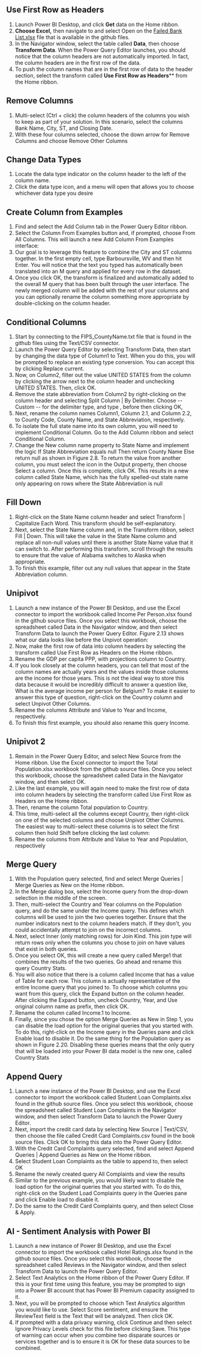 ## Use First Row as Headers
1. Launch Power BI Desktop, and click **Get** data on the Home ribbon.
2. **Choose Excel,** then navigate to and select Open on the [Failed Bank List.xlsx](http://https://github.com/fenago/ISM2410C/blob/main/Data/Failed%20Bank%20List.xlsx "Failed Bank List.xlsx") file that is available in the github files.
3. In the Navigator window, select the table called **Data**, then choose **Transform Data**. When the Power Query Editor launches, you should notice that the column headers are not automatically imported. In fact, the column headers are in the first row of the data.
4. To push the column names that are in the first row of data to the header section, select the transform called **Use First Row as Headers**** from the Home ribbon.

## Remove Columns

1. Multi-select (Ctrl + click) the column headers of the columns you wish to keep as part of your solution. In this scenario, select the columns Bank Name, City, ST, and Closing Date.
2. With these four columns selected, choose the down arrow for Remove Columns and choose Remove Other Columns

## Change Data Types

1. Locate the data type indicator on the column header to the left of the column name.
2. Click the data type icon, and a menu will open that allows you to choose whichever data type you desire

## Create Column from Examples

1. Find and select the Add Column tab in the Power Query Editor ribbon.
2. Select the Column From Examples button and, if prompted, choose From All Columns. This will launch a new Add Column From Examples interface:
3. Our goal is to leverage this feature to combine the City and ST columns together. In the first empty cell, type Barboursville, WV and then hit Enter. You will notice that the text you typed has automatically been translated into an M query and applied for every row in the dataset.
4. Once you click OK, the transform is finalized and automatically added to the overall M query that has been built through the user interface. The newly merged column will be added with the rest of your columns and you can optionally rename the column something more appropriate by double-clicking on the column header.

## Conditional Columns

1. Start by connecting to the FIPS_CountyName.txt file that is found in the github files using the Text/CSV connector.
2. Launch the Power Query Editor by selecting Transform Data, then start by changing the data type of Column1 to Text. When you do this, you will be prompted to replace an existing type conversion. You can accept this by clicking Replace current.
3. Now, on Column2, filter out the value UNITED STATES from the column by clicking the arrow next to the column header and unchecking UNITED STATES. Then, click OK.
4. Remove the state abbreviation from Column2 by right-clicking on the column header and selecting Split Column | By Delimiter. Choose -- Custom -- for the delimiter type, and type , before then clicking OK,
5. Next, rename the column names Column1, Column 2.1, and Column 2.2, to County Code, County Name, and State Abbreviation, respectively.
6. To isolate the full state name into its own column, you will need to implement Conditional Column. Go to the Add Column ribbon and select Conditional Column.
7. Change the New column name property to State Name and implement the logic If State Abbreviation equals null Then return County Name Else return null as shown in Figure 2.8. To return the value from another column, you must select the icon in the Output property, then choose Select a column. Once this is complete, click OK. This results in a new column called State Name, which has the fully spelled-out state name only appearing on rows where the State Abbreviation is null

## Fill Down

1. Right-click on the State Name column header and select Transform | Capitalize Each Word. This transform should be self-explanatory.
2. Next, select the State Name column and, in the Transform ribbon, select Fill | Down. This will take the value in the State Name column and replace all non-null values until there is another State Name value that it can switch to. After performing this transform, scroll through the results to ensure that the value of Alabama switches to Alaska when appropriate.
3. To finish this example, filter out any null values that appear in the State Abbreviation column.

## Unipivot

1. Launch a new instance of the Power BI Desktop, and use the Excel connector to import the workbook called Income Per Person.xlsx found in the github source files. Once you select this workbook, choose the spreadsheet called Data in the Navigator window, and then select Transform Data to launch the Power Query Editor. Figure 2.13 shows what our data looks like before the Unpivot operation:
2. Now, make the first row of data into column headers by selecting the transform called Use First Row as Headers on the Home ribbon.
3. Rename the GDP per capita PPP, with projections column to Country.
4. If you look closely at the column headers, you can tell that most of the column names are actually years and the values inside those columns are the income for those years. This is not the ideal way to store this data because it would be incredibly difficult to answer a question like, What is the average income per person for Belgium? To make it easier to answer this type of question, right-click on the Country column and select Unpivot Other Columns.
5. Rename the columns Attribute and Value to Year and Income, respectively.
6. To finish this first example, you should also rename this query Income.

## Unipivot 2

1. Remain in the Power Query Editor, and select New Source from the Home ribbon. Use the Excel connector to import the Total Population.xlsx workbook from the github source files. Once you select this workbook, choose the spreadsheet called Data in the Navigator window, and then select OK. 
2. Like the last example, you will again need to make the first row of data into column headers by selecting the transform called Use First Row as Headers on the Home ribbon.
3. Then, rename the column Total population to Country.
4. This time, multi-select all the columns except Country, then right-click on one of the selected columns and choose Unpivot Other Columns. The easiest way to multi-select these columns is to select the first column then hold Shift before clicking the last column:
5. Rename the columns from Attribute and Value to Year and Population, respectively

## Merge Query

1. With the Population query selected, find and select Merge Queries | Merge Queries as New on the Home ribbon.
2. In the Merge dialog box, select the Income query from the drop-down selection in the middle of the screen.
3. Then, multi-select the Country and Year columns on the Population query, and do the same under the Income query. This defines which columns will be used to join the two queries together. Ensure that the number indicators next to the column headers match. If they don't, you could accidentally attempt to join on the incorrect columns.
4. Next, select Inner (only matching rows) for Join Kind. This join type will return rows only when the columns you chose to join on have values that exist in both queries. 
5. Once you select OK, this will create a new query called Merge1 that combines the results of the two queries. Go ahead and rename this query Country Stats.
6. You will also notice that there is a column called Income that has a value of Table for each row. This column is actually representative of the entire Income query that you joined to. To choose which columns you want from this query, click the Expand button on the column header. After clicking the Expand button, uncheck Country, Year, and Use original column name as prefix, then click OK.
7. Rename the column called Income.1 to Income.
8. Finally, since you chose the option Merge Queries as New in Step 1, you can disable the load option for the original queries that you started with. To do this, right-click on the Income query in the Queries pane and click Enable load to disable it. Do the same thing for the Population query as shown in Figure 2.20. Disabling these queries means that the only query that will be loaded into your Power BI data model is the new one, called Country Stats

## Append Query

1. Launch a new instance of the Power BI Desktop, and use the Excel connector to import the workbook called Student Loan Complaints.xlsx found in the github source files. Once you select this workbook, choose the spreadsheet called Student Loan Complaints in the Navigator window, and then select Transform Data to launch the Power Query Editor.
2. Next, import the credit card data by selecting New Source | Text/CSV, then choose the file called Credit Card Complaints.csv found in the book source files. Click OK to bring this data into the Power Query Editor.
3. With the Credit Card Complaints query selected, find and select Append Queries | Append Queries as New on the Home ribbon.
4. Select Student Loan Complaints as the table to append to, then select OK
5. Rename the newly created query All Complaints and view the results
6. Similar to the previous example, you would likely want to disable the load option for the original queries that you started with. To do this, right-click on the Student Load Complaints query in the Queries pane and click Enable load to disable it.
7. Do the same to the Credit Card Complaints query, and then select Close & Apply.

## AI - Sentiment Analysis with Power BI

1. Launch a new instance of Power BI Desktop, and use the Excel connector to import the workbook called Hotel Ratings.xlsx found in the github source files. Once you select this workbook, choose the spreadsheet called Reviews in the Navigator window, and then select Transform Data to launch the Power Query Editor.
2. Select Text Analytics on the Home ribbon of the Power Query Editor. If this is your first time using this feature, you may be prompted to sign into a Power BI account that has Power BI Premium capacity assigned to it.
3. Next, you will be prompted to choose which Text Analytics algorithm you would like to use. Select Score sentiment, and ensure the ReviewText field is the Text that will be analyzed. Then click OK.
4. If prompted with a data privacy warning, click Continue and then select Ignore Privacy Levels check for this file before clicking Save. This type of warning can occur when you combine two disparate sources or services together and is to ensure it is OK for these data sources to be combined.
